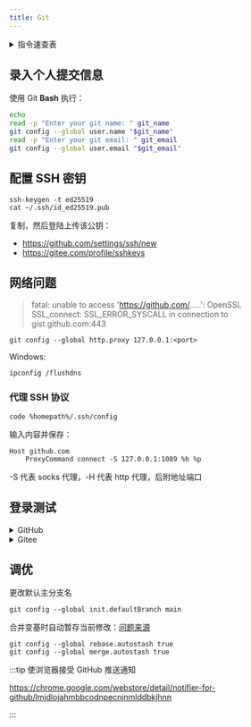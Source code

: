 ```yaml
---
title: Git
---
```


 <details>
  <summary>指令速查表</summary>

推荐插件 [ohmyzsh-git](https://gitee.com/mirrors/oh-my-zsh/blob/master/plugins/git/README.md)

```shell
# 分支重定向
git branch -f <branch> <to>
```

</details>

## 录入个人提交信息

使用 Git **Bash** 执行：

```bash
echo
read -p "Enter your git name: " git_name
git config --global user.name "$git_name"
read -p "Enter your git email: " git_email
git config --global user.email "$git_email"
```

## 配置 SSH 密钥

```shell
ssh-keygen -t ed25519
cat ~/.ssh/id_ed25519.pub
```

复制，然后登陆上传该公钥：

- https://github.com/settings/ssh/new
- https://gitee.com/profile/sshkeys

## 网络问题

> fatal: unable to access 'https://github.com/.....': OpenSSL SSL_connect: SSL_ERROR_SYSCALL in connection to gist.github.com:443

    git config --global http.proxy 127.0.0.1:<port>

Windows:

    ipconfig /flushdns

### 代理 SSH 协议

    code %homepath%/.ssh/config

输入内容并保存：

```
Host github.com
    ProxyCommand connect -S 127.0.0.1:1089 %h %p
```

-S 代表 socks 代理，-H 代表 http 代理，后附地址端口

## 登录测试

<details>
  <summary>GitHub</summary>

    ssh -T git@github.com

指纹校验:
( [数据来源](https://docs.github.com/cn/authentication/keeping-your-account-and-data-secure/githubs-ssh-key-fingerprints) )

RSA

    SHA256:nThbg6kXUpJWGl7E1IGOCspRomTxdCARLviKw6E5SY8

ECDSA

    SHA256:p2QAMXNIC1TJYWeIOttrVc98/R1BUFWu3/LiyKgUfQM

Ed25519

    SHA256:+DiY3wvvV6TuJJhbpZisF/zLDA0zPMSvHdkr4UvCOqU

</details>

<details>
  <summary>Gitee</summary>

    ssh -T git@gitee.com

Ed25519

    SHA256:+ULzij2u99B9eWYFTw1Q4ErYG/aepHLbu96PAUCoV88

</details>

## 调优

更改默认主分支名

    git config --global init.defaultBranch main

合并变基时自动暂存当前修改：[问题来源](https://stackoverflow.com/questions/30208928/can-git-pull-automatically-stash-and-pop-pending-changes)

```
git config --global rebase.autostash true
git config --global merge.autostash true

```

:::tip 使浏览器接受 GitHub 推送通知

<https://chrome.google.com/webstore/detail/notifier-for-github/lmjdlojahmbbcodnpecnjnmlddbkjhnn>

:::
